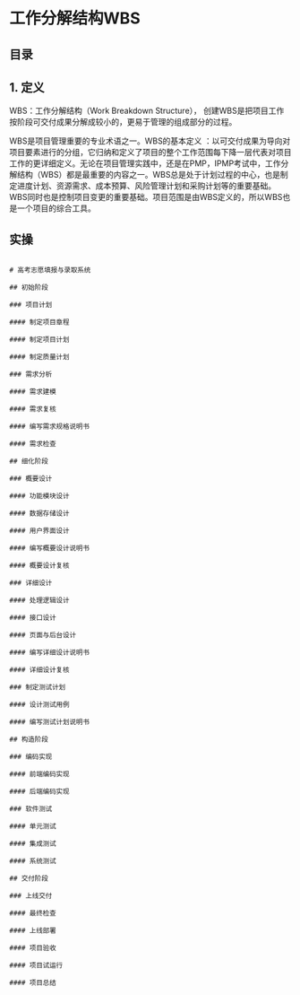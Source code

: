 工作分解结构WBS
===

目录
---

## 1. 定义

WBS：工作分解结构（Work Breakdown Structure）， 创建WBS是把项目工作按阶段可交付成果分解成较小的，更易于管理的组成部分的过程。

WBS是项目管理重要的专业术语之一。WBS的基本定义 ：以可交付成果为导向对项目要素进行的分组，它归纳和定义了项目的整个工作范围每下降一层代表对项目工作的更详细定义。无论在项目管理实践中，还是在PMP，IPMP考试中，工作分解结构（WBS）都是最重要的内容之一。WBS总是处于计划过程的中心，也是制定进度计划、资源需求、成本预算、风险管理计划和采购计划等的重要基础。WBS同时也是控制项目变更的重要基础。项目范围是由WBS定义的，所以WBS也是一个项目的综合工具。

## 实操

```language-mindmap

# 高考志愿填报与录取系统

## 初始阶段

### 项目计划

#### 制定项目章程

#### 制定项目计划

#### 制定质量计划

### 需求分析

#### 需求建模

#### 需求复核

#### 编写需求规格说明书

#### 需求检查

## 细化阶段

### 概要设计

#### 功能模块设计

#### 数据存储设计

#### 用户界面设计

#### 编写概要设计说明书

#### 概要设计复核

### 详细设计

#### 处理逻辑设计

#### 接口设计

#### 页面与后台设计

#### 编写详细设计说明书

#### 详细设计复核

### 制定测试计划

#### 设计测试用例

#### 编写测试计划说明书

## 构造阶段

### 编码实现

#### 前端编码实现

#### 后端编码实现

### 软件测试

#### 单元测试

#### 集成测试

#### 系统测试

## 交付阶段

### 上线交付

#### 最终检查

#### 上线部署

#### 项目验收

#### 项目试运行

#### 项目总结

```
